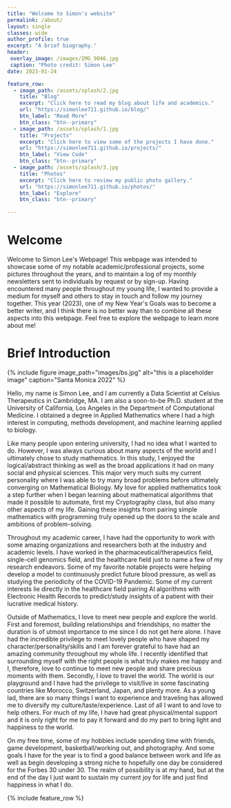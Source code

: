 ```yaml
---
title: "Welcome to Simon's website"
permalink: /about/
layout: single
classes: wide
author_profile: true
excerpt: "A brief biography."
header:
 overlay_image: /images/IMG_9046.jpg
 caption: "Photo credit: Simon Lee"
date: 2023-01-24

feature_row:
  - image_path: /assets/splash/2.jpg
    title: "Blog"
    excerpt: "Click here to read my blog about life and academics."
    url: "https://simonlee711.github.io/blog/"
    btn_label: "Read More"
    btn_class: "btn--primary"
  - image_path: /assets/splash/1.jpg
    title: "Projects"
    excerpt: "Click here to view some of the projects I have done."
    url: "https://simonlee711.github.io/projects/"
    btn_label: "View Code"
    btn_class: "btn--primary"
  - image_path: /assets/splash/3.jpg
    title: "Photos"
    excerpt: "Click here to review my public photo gallery."
    url: "https://simonlee711.github.io/photos/"
    btn_label: "Explore"
    btn_class: "btn--primary"
  
---
```


# Welcome


Welcome to Simon Lee's Webpage! This webpage was intended to showcase some of my notable academic/professional projects, some pictures throughout the years, and to maintain a log of my monthly newsletters sent to individuals by request or by sign-up. Having encountered many people throughout my young life, I wanted to provide a medium for myself and others to stay in touch and follow my journey together. This year (2023), one of my New Year's Goals was to become a better writer, and I think there is no better way than to combine all these aspects into this webpage. Feel free to explore the webpage to learn more about me!


# Brief Introduction

{% include figure image_path="images/bs.jpg" alt="this is a placeholder image" caption="Santa Monica 2022" %}

Hello, my name is Simon Lee, and I am currently a Data Scientist at Celsius Therapeutics in Cambridge, MA. I am also a soon-to-be Ph.D. student at the University of California, Los Angeles in the Department of Computational Medicine. I obtained a degree in Applied Mathematics where I had a high interest in computing, methods development, and machine learning applied to biology.


Like many people upon entering university, I had no idea what I wanted to do. However, I was always curious about many aspects of the world and I ultimately chose to study mathematics. In this study, I enjoyed the logical/abstract thinking as well as the broad applications it had on many social and physical sciences. This major very much suits my current personality where I was able to try many broad problems before ultimately converging on Mathematical Biology. My love for applied mathematics took a step further when I began learning about mathematical algorithms that made it possible to automate, first my Cryptography class, but also many other aspects of my life. Gaining these insights from pairing simple mathematics with programming truly opened up the doors to the scale and ambitions of problem-solving.


Throughout my academic career, I have had the opportunity to work with some amazing organizations and researchers both at the industry and academic levels. I have worked in the pharmaceutical/therapeutics field, single-cell genomics field, and the healthcare field just to name a few of my research endeavors. Some of my favorite notable projects were helping develop a model to continuously predict future blood pressure, as well as studying the periodicity of the COVID-19 Pandemic. Some of my current interests lie directly in the healthcare field pairing AI algorithms with Electronic Health Records to predict/study insights of a patient with their lucrative medical history.


Outside of Mathematics, I love to meet new people and explore the world. First and foremost, building relationships and friendships, no matter the duration is of utmost importance to me since I do not get here alone. I have had the incredible privilege to meet lovely people who have shaped my character/personality/skills and I am forever grateful to have had an amazing community throughout my whole life. I recently identified that surrounding myself with the right people is what truly makes me happy and I, therefore, love to continue to meet new people and share precious moments with them. Secondly, I love to travel the world. The world is our playground and I have had the privilege to visit/live in some fascinating countries like Morocco, Switzerland, Japan, and plenty more. As a young lad, there are so many things I want to experience and traveling has allowed me to diversify my culture/taste/experience. Last of all I want to and love to help others. For much of my life, I have had great physical/mental support and it is only right for me to pay it forward and do my part to bring light and happiness to the world.

On my free time, some of my hobbies include spending time with friends, game development, basketball/working out, and photography. And some goals I have for the year is to find a good balance between work and life as well as begin developing a strong niche to hopefully one day be considered for the Forbes 30 under 30. The realm of possibility is at my hand, but at the end of the day I just want to sustain my current joy for life and just find happiness in what I do. 

{% include feature_row %}
 

 
 
 

